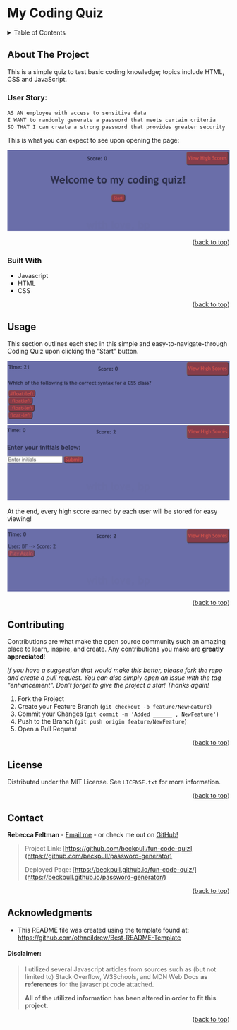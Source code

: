 <a name="readme-top"></a>

# My Coding Quiz


<!-- TABLE OF CONTENTS -->
<details>
  <summary>Table of Contents</summary>
  <ol>
    <li>
      <a href="#about-the-project">About The Project</a>
      <ul>
        <li><a href="#built-with">Built With</a></li>
      </ul>
    </li>
    <li><a href="#usage">Usage</a></li>
    <li><a href="#contributing">Contributing</a></li>
    <li><a href="#license">License</a></li>
    <li><a href="#contact">Contact</a></li>
    <li><a href="#acknowledgments">Acknowledgements</a></li>
  </ol>
</details>

<!-- ABOUT THE PROJECT -->
## About The Project
This is a simple quiz to test basic coding knowledge; topics include HTML, CSS and JavaScript.

### User Story:

    AS AN employee with access to sensitive data
    I WANT to randomly generate a password that meets certain criteria
    SO THAT I can create a strong password that provides greater security

This is what you can expect to see upon opening the page:

![Coding Quiz Screenshot](./assets/welcome-page.png)
<p align="right">(<a href="#readme-top">back to top</a>)</p>

### Built With

* Javascript
* HTML
* CSS

<p align="right">(<a href="#readme-top">back to top</a>)</p>

<!-- USAGE EXAMPLES -->
## Usage

This section outlines each step in this simple and easy-to-navigate-through Coding Quiz upon clicking the "Start" button.

![Coding Quiz Screenshot - question](./assets/question-1.png)
![Coding Quiz Screenshot - initials](./assets/get-initials.png)


At the end, every high score earned by each user will be stored for easy viewing!

![Coding Quiz Screenshot - high scores](./assets/high-score.png)

<p align="right">(<a href="#readme-top">back to top</a>)</p>

<!-- CONTRIBUTING -->
## Contributing

Contributions are what make the open source community such an amazing place to learn, inspire, and create. Any contributions you make are **greatly appreciated**!

_If you have a suggestion that would make this better, please fork the repo and create a pull request. You can also simply open an issue with the tag "enhancement".
Don't forget to give the project a star! Thanks again!_

1. Fork the Project
2. Create your Feature Branch (`git checkout -b feature/NewFeature`)
3. Commit your Changes (`git commit -m 'Added ______ , NewFeature'`)
4. Push to the Branch (`git push origin feature/NewFeature`)
5. Open a Pull Request

<p align="right">(<a href="#readme-top">back to top</a>)</p>

<!-- LICENSE -->
## License

Distributed under the MIT License. See `LICENSE.txt` for more information.

<p align="right">(<a href="#readme-top">back to top</a>)</p>

<!-- CONTACT -->
## Contact

**Rebecca Feltman** - [Email me](mailto:beckpull@icloud.com) - or check me out on [GitHub!](https://github.com/beckpull) 

>Project Link: [https://github.com/beckpull/fun-code-quiz](https://github.com/beckpull/password-generator)
>
>Deployed Page: [https://beckpull.github.io/fun-code-quiz/](https://beckpull.github.io/password-generator/)

<p align="right">(<a href="#readme-top">back to top</a>)</p>

<!-- ACKNOWLEDGMENTS -->
## Acknowledgments

* This README file was created using the template found at: https://github.com/othneildrew/Best-README-Template

#### Disclaimer: 
> I utilized several Javascript articles from sources such as (but not limited to) Stack Overflow, W3Schools, and MDN Web Docs **as references** for the javascript code attached. 
>
>**All of the utilized information has been altered in order to fit this project.** 

<p align="right">(<a href="#readme-top">back to top</a>)</p>
